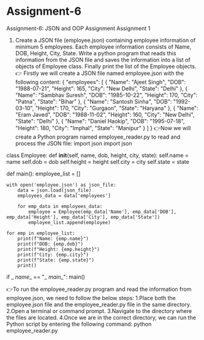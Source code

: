 # Assignment-6
Assignment-6: JSON and OOP Assignment
Assignment 1
1. Create a JSON file (employee.json) containing employee information of minimum 5 employees. Each employee information consists of Name, DOB, Height, City, State. Write a python program that reads this information from the JSON file and saves the information into a list of objects of Employee class. Finally print the list of the Employee objects.
👉 Firstly we will create a JSON file named employee.json with the following content:
{
  "employees": [
    {
      "Name": "Ajeet Singh",
      "DOB": "1988-07-21",
      "Height": 165,
      "City": "New Delhi",
      "State": "Delhi"
    },
    {
      "Name": "Sambhav Suresh",
      "DOB": "1985-10-22",
      "Height": 170,
      "City": "Patna",
      "State": "Bihar"
    },
    {
      "Name": "Santosh Sinha",
      "DOB": "1992-03-10",
      "Height": 170,
      "City": "Gurgaon",
      "State": "Haryana"
    },
    {
      "Name": "Eram Javed",
      "DOB": "1988-11-02",
      "Height": 160,
      "City": "New Delhi",
      "State": "Delhi"
    },
    {
      "Name": "Daniel Haokip",
      "DOB": "1995-07-18",
      "Height": 180,
      "City": "Imphal",
      "State": "Manipur"
    }
  ]
}
👉Now we will create a Python program named employee_reader.py to read and process the JSON file:
import json
import json

class Employee:
    def __init__(self, name, dob, height, city, state):
        self.name = name
        self.dob = dob
        self.height = height
        self.city = city
        self.state = state

def main():
    employee_list = []

    with open('employee.json') as json_file:
        data = json.load(json_file)
        employees_data = data['employees']

        for emp_data in employees_data:
            employee = Employee(emp_data['Name'], emp_data['DOB'], emp_data['Height'], emp_data['City'], emp_data['State'])
            employee_list.append(employee)

    for emp in employee_list:
        print(f"Name: {emp.name}")
        print(f"DOB: {emp.dob}")
        print(f"Height: {emp.height}")
        print(f"City: {emp.city}")
        print(f"State: {emp.state}")
        print()
if _ _name__ == "_ _main__":
    main()



👉To run the employee_reader.py program and read the information from employee.json, we need to follow the below steps:
1.Place both the employee.json file and the employee_reader.py file in the same directory.
2.Open a terminal or command prompt.
3.Navigate to the directory where the files are located.
4.Once we are in the correct directory, we can run the Python script by entering the following command: python employee_reader.py

